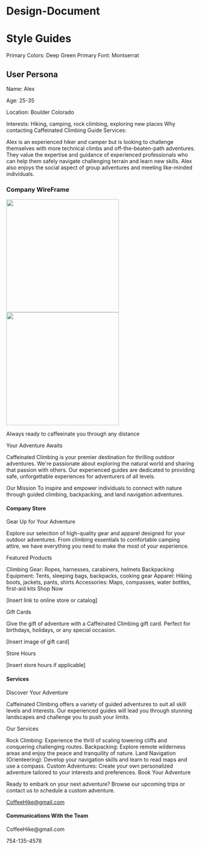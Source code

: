 # Design-Document
<h1>Style Guides</h1>
Primary Colors: Deep Green
Primary Font: Montserrat

<h2>User Persona</h2>
Name: Alex

Age: 25-35

Location: Boulder Colorado

Interests: Hiking, camping, rock climbing, exploring new places
Why contacting Caffeinated Climbing Guide Services:

Alex is an experienced hiker and camper but is looking to challenge themselves with more technical climbs and off-the-beaten-path adventures. They value the expertise and guidance of experienced professionals who can help them safely navigate challenging terrain and learn new skills. Alex also enjoys the social aspect of group adventures and meeting like-minded individuals.

<h3>Company WireFrame</h3>
<img src= "https://github.com/user-attachments/assets/a7dc6d92-40d8-41a7-9198-c70c76a2677a" width =300 >

<img src= "https://github.com/user-attachments/assets/44920c00-0b48-491d-a994-626a3a51f88e" width = 300 >






Always ready to caffeeinate you through any distance

Your Adventure Awaits

Caffeinated Climbing is your premier destination for thrilling outdoor adventures. We're passionate about exploring the natural world and sharing that passion with others. Our experienced guides are dedicated to providing safe, unforgettable experiences for adventurers of all levels.

Our Mission
To inspire and empower individuals to connect with nature through guided climbing, backpacking, and land navigation adventures.

<h4>Company Store</h4>
Gear Up for Your Adventure

Explore our selection of high-quality gear and apparel designed for your outdoor adventures. From climbing essentials to comfortable camping attire, we have everything you need to make the most of your experience.

Featured Products

Climbing Gear: Ropes, harnesses, carabiners, helmets
Backpacking Equipment: Tents, sleeping bags, backpacks, cooking gear
Apparel: Hiking boots, jackets, pants, shirts
Accessories: Maps, compasses, water bottles, first-aid kits
Shop Now

[Insert link to online store or catalog]

Gift Cards

Give the gift of adventure with a Caffeinated Climbing gift card. Perfect for birthdays, holidays, or any special occasion.

[Insert image of gift card]

Store Hours

[Insert store hours if applicable]

<h4>Services</h4>
Discover Your Adventure

Caffeinated Climbing offers a variety of guided adventures to suit all skill levels and interests. Our experienced guides will lead you through stunning landscapes and challenge you to push your limits.

Our Services

Rock Climbing: Experience the thrill of scaling towering cliffs and conquering challenging routes.
Backpacking: Explore remote wilderness areas and enjoy the peace and tranquility of nature.
Land Navigation (Orienteering): Develop your navigation skills and learn to read maps and use a compass.
Custom Adventures: Create your own personalized adventure tailored to your interests and preferences.
Book Your Adventure

Ready to embark on your next adventure? Browse our upcoming trips or contact us to schedule a custom adventure.

CoffeeHike@gmail.com



<h4> Communications With the Team </h4>
CoffeeHike@gmail.com

754-135-4578

